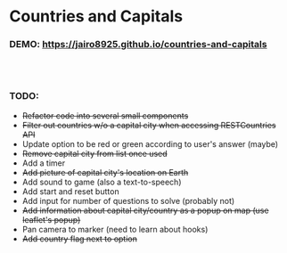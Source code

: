 # Countries and Capitals

### DEMO: https://jairo8925.github.io/countries-and-capitals

<br></br>

### TODO:
- <s>Refactor code into several small components</s>
- <s>Filter out countries w/o a capital city when accessing RESTCountries API</s>
- Update option to be red or green according to user's answer (maybe)
- <s>Remove capital city from list once used</s>
- Add a timer
- <s>Add picture of capital city's location on Earth</s>
- Add sound to game (also a text-to-speech)
- Add start and reset button
- Add input for number of questions to solve (probably not)
- <s>Add information about capital city/country as a popup on map (use leaflet's popup)</s>
- Pan camera to marker (need to learn about hooks)
- <s>Add country flag next to option</s>
